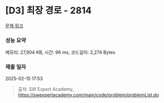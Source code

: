 # [D3] 최장 경로 - 2814 

[문제 링크](https://swexpertacademy.com/main/code/problem/problemDetail.do?contestProbId=AV7GOPPaAeMDFAXB) 

### 성능 요약

메모리: 27,904 KB, 시간: 96 ms, 코드길이: 2,274 Bytes

### 제출 일자

2025-02-15 17:53



> 출처: SW Expert Academy, https://swexpertacademy.com/main/code/problem/problemList.do
